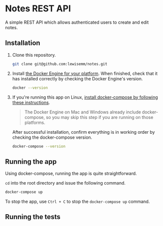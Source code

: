 # Notes REST API
A simple REST API which allows authenticated users to create and edit notes.

## Installation
1. Clone this repository.

    ```sh
    git clone git@github.com:lewisemm/notes.git
    ```
2. Install [the Docker Engine for your platform](https://docs.docker.com/install/). When finished, check that it has installed correctly by checking the Docker Engine's version.

    ```sh
    docker --version
    ```
3. If you're running this app on Linux, [install docker-compose by following these instructions](https://docs.docker.com/compose/install/#install-compose).
    > The Docker Engine on Mac and Windows already include docker-compose, so you may skip this step if you are running on those platforms.

    After successful installation, confirm everything is in working order by checking the docker-compose version.

    ```sh
    docker-compose --version
    ```

## Running the app
Using docker-compose, running the app is quite straightforward.

`cd` into the root directory and issue the following command.

```sh
docker-compose up
```

To stop the app, use `Ctrl + C` to stop the `docker-compose up` command.


## Running the tests

